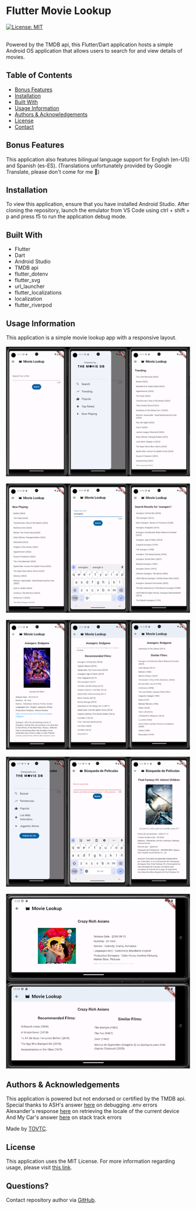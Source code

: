 
  # Flutter Movie Lookup
  [![License: MIT](https://img.shields.io/badge/License-MIT-yellow.svg)](https://opensource.org/licenses/MIT)</br></br>
    
  Powered by the TMDB api, this Flutter/Dart application hosts a simple Android OS application that allows users to search for and view details of movies.
  
  ## Table of Contents
  * [Bonus Features](#features)
  * [Installation](#installation)
  * [Built With](#built)
  * [Usage Information](#usage)
  * [Authors & Acknowledgements](#credits)
  * [License](#license)
  * [Contact](#questions)
  
  ## Bonus Features<a name="features"></a>
  This application also features bilingual language support for English (en-US) and Spanish (es-ES). (Translations unfortunately provided by Google Translate, please don't come for me 🥺)
  
  ## Installation<a name="installation"></a>
  To view this application, ensure that you have installed Android Studio. After cloning the repository, launch the emulator from VS Code using ctrl + shift + p and press f5 to run the application debug mode.
  
  ## Built With<a name="built"></a>
  * Flutter
  * Dart
  * Android Studio
  * TMDB api
  * flutter_dotenv
  * flutter_svg
  * url_launcher
  * flutter_localizations
  * localization
  * flutter_riverpod

  ## Usage Information<a name="usage"></a>
  
  This application is a simple movie lookup app with a responsive layout.</br>
  </br>![Flutter Movie Lookup](./assets/screencaptures/row-one.png "Flutter Movie Lookup")</br>
  </br>![Flutter Movie Lookup](./assets/screencaptures/row-two.png "Flutter Movie Lookup")</br>
  </br>![Flutter Movie Lookup](./assets/screencaptures/row-three.png "Flutter Movie Lookup")</br>
  </br>![Flutter Movie Lookup](./assets/screencaptures/row-three-point-five.png "Flutter Movie Lookup")</br>
  </br>![Flutter Movie Lookup](./assets/screencaptures/row-four.png "Flutter Movie Lookup")</br>
  
  ## Authors & Acknowledgements<a name="credits"></a>
  
  This application is powered but not endorsed or certified by the TMDB api.</br>
  Special thanks to ASH's answer [here](https://stackoverflow.com/questions/67920555/filenotfounderror-with-flutter-dotenv) on debugging .env errors</br>
  Alexander's response [here](https://stackoverflow.com/questions/50923906/how-to-get-timezone-language-and-county-id-in-flutter-by-the-location-of-device) on retrieving the locale of the current device </br>
  And My Car's answer [here](https://stackoverflow.com/questions/73591769/got-a-stack-frame-from-packagestack-trace-where-a-vm-or-web-frame-was-expected) on stack track errors

  
  Made by [TOVTC](https://github.com/TOVTC).
  
  ## License<a name="license"></a>
  This application uses the MIT License. For more information regarding usage, please visit [this link](https://opensource.org/licenses/MIT).
    
  ## Questions?<a name="questions"></a>
  Contact repository author via [GitHub](https://github.com/TOVTC).</br>
